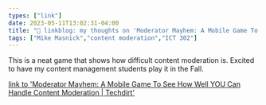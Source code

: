 ```yaml
---
types: ["link"]
date: 2023-05-11T13:02:31-04:00
title: "🔗 linkblog: my thoughts on 'Moderator Mayhem: A Mobile Game To See How Well YOU Can Handle Content Moderation | Techdirt'"
tags: ["Mike Masnick","content moderation","ICT 302"]
---
```

This is a neat game that shows how difficult content moderation is. Excited to have my content management students play it in the Fall.  
 

[link to 'Moderator Mayhem: A Mobile Game To See How Well YOU Can Handle Content Moderation | Techdirt'](https://www.techdirt.com/2023/05/11/moderator-mayhem-a-mobile-game-to-see-how-well-you-can-handle-content-moderation/)
